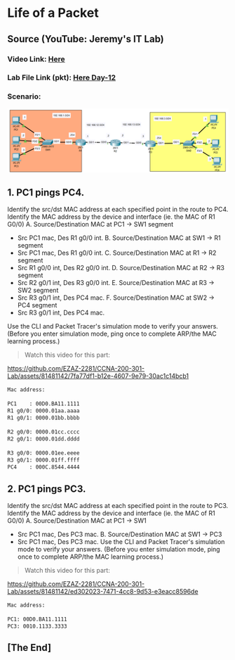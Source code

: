 # Life of a Packet
## Source (YouTube: Jeremy's IT Lab)
### Video Link: [Here](https://youtu.be/bfsEqDeHbpI?si=1atQj1IDMJXV1jQg)
### Lab File Link (pkt): [Here Day-12](https://mega.nz/file/WxJklbTJ#o1_WTnIWmBFm8_gX3qQ9KRfxMtwJNRliNjsJD2uD3r4)
### Scenario:
![](../images/jlof.PNG)



## **1. PC1 pings PC4.** 
Identify the src/dst MAC address at each specified point in the route to PC4.
Identify the MAC address by the device and interface (ie. the MAC of R1 G0/0)
A. Source/Destination MAC at PC1 -> SW1 segment
- Src PC1 mac, Des R1 g0/0 int. 
B. Source/Destination MAC at SW1 -> R1 segment
- Src PC1 mac, Des R1 g0/0 int. 
C. Source/Destination MAC at R1 -> R2 segment
- Src R1 g0/0 int, Des R2 g0/0 int. 
D. Source/Destination MAC at R2 -> R3 segment
- Src R2 g0/1 int, Des R3 g0/0 int. 
E. Source/Destination MAC at R3 -> SW2 segment
- Src R3 g0/1 int, Des PC4 mac. 
F. Source/Destination MAC at SW2 -> PC4 segment
- Src R3 g0/1 int, Des PC4 mac. 

Use the CLI and Packet Tracer's simulation mode to verify your answers.
(Before you enter simulation mode, ping once to complete ARP/the MAC learning process.)
> Watch this video for this part: 

https://github.com/EZAZ-2281/CCNA-200-301-Lab/assets/81481142/7fa77df1-b12e-4607-9e79-30ac1c14bcb1

```
Mac address:
 
PC1    : 00D0.BA11.1111
R1 g0/0: 0000.01aa.aaaa
R1 g0/1: 0000.01bb.bbbb

R2 g0/0: 0000.01cc.cccc
R2 g0/1: 0000.01dd.dddd

R3 g0/0: 0000.01ee.eeee
R3 g0/1: 0000.01ff.ffff
PC4    : 000C.8544.4444
```
## **2. PC1 pings PC3.**
Identify the src/dst MAC address at each specified point in the route to PC3.
Identify the MAC address by the device and interface (ie. the MAC of R1 G0/0)
A. Source/Destination MAC at PC1 -> SW1
- Src PC1 mac, Des PC3 mac. 
B. Source/Destination MAC at SW1 -> PC3
- Src PC1 mac, Des PC3 mac.
Use the CLI and Packet Tracer's simulation mode to verify your answers.
(Before you enter simulation mode, ping once to complete ARP/the MAC learning process.)
> Watch this video for this part:   

https://github.com/EZAZ-2281/CCNA-200-301-Lab/assets/81481142/ed302023-7471-4cc8-9d53-e3eacc8596de


```
Mac address:
 
PC1: 00D0.BA11.1111
PC3: 0010.1133.3333
```
## **[The End]**